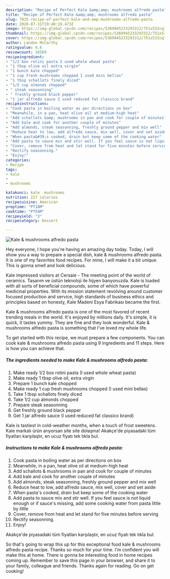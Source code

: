 ```yaml
---
description: "Recipe of Perfect Kale &amp;amp; mushrooms alfredo pasta"
title: "Recipe of Perfect Kale &amp;amp; mushrooms alfredo pasta"
slug: 7035-recipe-of-perfect-kale-and-amp-mushrooms-alfredo-pasta
date: 2020-07-31T19:40:19.473Z
image: https://img-global.cpcdn.com/recipes/5369945233293312/751x532cq70/kale-mushrooms-alfredo-pasta-recipe-main-photo.jpg
thumbnail: https://img-global.cpcdn.com/recipes/5369945233293312/751x532cq70/kale-mushrooms-alfredo-pasta-recipe-main-photo.jpg
cover: https://img-global.cpcdn.com/recipes/5369945233293312/751x532cq70/kale-mushrooms-alfredo-pasta-recipe-main-photo.jpg
author: Landon McCarthy
ratingvalue: 4.6
reviewcount: 16569
recipeingredient:
- "1/2 box rotini pasta I used whole wheat pasta"
- "1 tbsp olive oil extra virgin"
- "1 bunch kale chopped"
- "1 cup fresh mushrooms chopped I used mini bellas"
- "1 tbsp schallots finely diced"
- "1/2 cup almonds chopped"
- " steak seasonning"
- " freshly ground black pepper"
- "1 jar alfredo sauce I used reduced fat classico brand"
recipeinstructions:
- "Cook pasta in boiling water as per directions on box"
- "Meanwhile, in a pan, heat olive oil at medium-high heat"
- "Add schallots &amp; mushrooms in pan and cook for couple of minutes"
- "Add kale and cook for another couple of minutes"
- "Add almonds, steak seasonning, freshly ground pepper and mix well"
- "Reduce heat to low, add alfredo sauce, mix well, cover and set aside"
- "When pasta&#39;s cooked, drain but keep some of the cooking water"
- "Add pasta to sauce mix and stir well. If you feel sauce is not liquid enough or if sauce&#39;s missing, add some cooking water from pasta little by little"
- "Cover, remove from heat and let stand for five minutes before serving"
- "Rectify seasonning."
- "Enjoy!"
categories:
- Recipe
tags:
- kale
- 
- mushrooms

katakunci: kale  mushrooms 
nutrition: 227 calories
recipecuisine: American
preptime: "PT18M"
cooktime: "PT54M"
recipeyield: "3"
recipecategory: Dessert

---
```



![Kale &amp; mushrooms alfredo pasta](https://img-global.cpcdn.com/recipes/5369945233293312/751x532cq70/kale-mushrooms-alfredo-pasta-recipe-main-photo.jpg)

Hey everyone, I hope you're having an amazing day today. Today, I will show you a way to prepare a special dish, kale &amp; mushrooms alfredo pasta. It is one of my favorites food recipes. For mine, I will make it a bit unique. This is gonna smell and look delicious.

Kale impressed visitors at Cersaie - The meeting point of the world of ceramics. Tasarım ve üstün teknoloji ile hijyen banyonuzda. Kale is loaded with all sorts of beneficial compounds, some of which have powerful medicinal properties. With its mission statement revolving around customer focused production and service, high standards of business ethics and principles based on honesty, Kale Madeni Esya Fabrikası became the first.

Kale &amp; mushrooms alfredo pasta is one of the most favored of recent trending meals in the world. It's enjoyed by millions daily. It's simple, it is quick, it tastes yummy. They are fine and they look wonderful. Kale &amp; mushrooms alfredo pasta is something that I've loved my whole life.


To get started with this recipe, we must prepare a few components. You can cook kale &amp; mushrooms alfredo pasta using 9 ingredients and 11 steps. Here is how you can achieve that.

<!--inarticleads1-->

##### The ingredients needed to make Kale &amp; mushrooms alfredo pasta:

1. Make ready 1/2 box rotini pasta (I used whole wheat pasta)
1. Make ready 1 tbsp olive oil, extra virgin
1. Prepare 1 bunch kale chopped
1. Make ready 1 cup fresh mushrooms chopped (I used mini bellas)
1. Take 1 tbsp schallots finely diced
1. Take 1/2 cup almonds chopped
1. Prepare  steak seasonning
1. Get  freshly ground black pepper
1. Get 1 jar alfredo sauce (I used reduced fat classico brand)


Kale is tastiest in cold-weather months, when a touch of frost sweetens. Kale markalı ürün arıyorsan site site dolaşma! Akakçe&#39;de piyasadaki tüm fiyatları karşılaştır, en ucuz fiyatı tek tıkla bul. 

<!--inarticleads2-->

##### Instructions to make Kale &amp; mushrooms alfredo pasta:

1. Cook pasta in boiling water as per directions on box
1. Meanwhile, in a pan, heat olive oil at medium-high heat
1. Add schallots &amp; mushrooms in pan and cook for couple of minutes
1. Add kale and cook for another couple of minutes
1. Add almonds, steak seasonning, freshly ground pepper and mix well
1. Reduce heat to low, add alfredo sauce, mix well, cover and set aside
1. When pasta&#39;s cooked, drain but keep some of the cooking water
1. Add pasta to sauce mix and stir well. If you feel sauce is not liquid enough or if sauce&#39;s missing, add some cooking water from pasta little by little
1. Cover, remove from heat and let stand for five minutes before serving
1. Rectify seasonning.
1. Enjoy!


Akakçe&#39;de piyasadaki tüm fiyatları karşılaştır, en ucuz fiyatı tek tıkla bul. 

So that's going to wrap this up for this exceptional food kale &amp; mushrooms alfredo pasta recipe. Thanks so much for your time. I'm confident you will make this at home. There is gonna be interesting food in home recipes coming up. Remember to save this page in your browser, and share it to your family, colleague and friends. Thanks again for reading. Go on get cooking!
